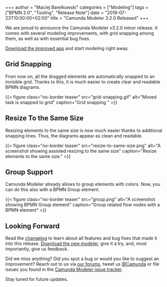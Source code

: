 +++
author = "Maciej Barelkowski"
categories = ["Modeling"]
tags = ["BPMN 2.0", "Tooling", "Release Note"]
date = "2019-07-23T10:00:00+02:00"
title = "Camunda Modeler 3.2.0 Released"
+++

We are proud to announce the Camunda Modeler v3.2.0 minor release. It comes with several modeling improvements, with grid snapping among them, as well as with essential bug fixes.

[Download the improved app](https://camunda.com/download/modeler/) and start modeling right away.

<!--more-->

## Grid Snapping

From now on, all the dragged elements are automatically snapped to an invisible grid. Thanks to this, it is much easier to create clear and readable BPMN diagrams.

{{< figure class="no-border teaser" src="grid-snapping.gif" alt="Moved task is snapped to grid" caption="Grid snapping " >}}

## Resize To the Same Size

Resizing elements to the same size is now much easier thanks to additional snapping lines. Thus, the diagrams appear as clean and readable.

{{< figure class="no-border teaser" src="resize-to-same-size.png" alt="A screenshot showing assisted resizing to the same size" caption="Resize elements to the same size." >}}

## Group Support

Camunda Modeler already allows to group elements with colors. Now, you can do this also with a BPMN Group element.

{{< figure class="no-border teaser" src="group.png" alt="A screenshot showing BPMN Group element" caption="Group related flow nodes with a BPMN element" >}}

## Looking Forward

Read the [changelog](https://github.com/camunda/camunda-modeler/blob/master/CHANGELOG.md#320) to learn about all features and bug fixes that made it into this release. [Download the new modeler](https://camunda.com/download/modeler/), give it a try, and, most importantly, give us feedback.

Did we miss anything? Did you spot a bug or would you like to suggest an improvement? Reach out to us via [our forums](https://forum.camunda.org/c/modeler), tweet us [@Camunda](https://twitter.com/Camunda) or file issues you found in the [Camunda Modeler issue tracker](https://github.com/camunda/camunda-modeler/issues/new/choose).

Stay tuned for future updates.
